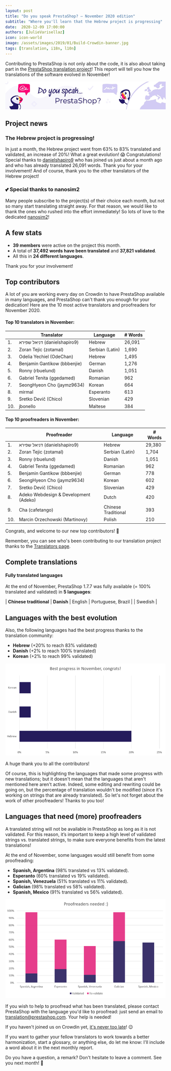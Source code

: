 ```yaml
---
layout: post
title: "Do you speak PrestaShop? – November 2020 edition"
subtitle: "Where you'll learn that the Hebrew project is progressing"
date:  2020-12-09 17:00:00
authors: [JulieVarisellaz]
icon: icon-world
image: /assets/images/2019/01/Build-Crowdin-banner.jpg
tags: [translation, i18n, l10n]
---
```


Contributing to PrestaShop is not only about the code, it is also about taking part in the [PrestaShop translation project](https://crowdin.com/project/prestashop-official)! This report will tell you how the translations of the software evolved in November!

![Crowdin Monthly banner](/assets/images/2019/01/Build-Crowdin-banner.jpg)

## Project news


### The Hebrew project is progressing!

In just a month, the Hebrew project went from 63% to 83% translated and validated, an increase of 20%! What a great evolution! :scream: Congratulations! Special thanks to [danielshapiro9](https://crowdin.com/profile/danielshapiro9) who has joined us just about a month ago and who has already translated 26,091 words. Thank you for your involvement! And of course, thank you to the other translators of the Hebrew project!

### :two_hearts: Special thanks to nanosim2
 
Many people subscribe to the project(s) of their choice each month, but not so many start translating straight away. For that reason, we would like to thank the ones who rushed into the effort immediately! So lots of love to the dedicated [nanosim2](https://crowdin.com/profile/nanosim2)!


## A few stats
 
* **39 members** were active on the project this month.
* A total of **37,492 words have been translated** and **37,821 validated**.
* All this in **24 different languages**.
 
Thank you for your involvement!

## Top contributors
 
A lot of you are working every day on Crowdin to have PrestaShop available in many languages, and PrestaShop can't thank you enough for your dedication! Here are the 10 most active translators and proofreaders for November 2020.
 
#### Top 10 translators in November:
 
| |Translator | Language | # Words
|-|---------- | -------- | ----------------
| 1. | דניאל שפירא (danielshapiro9) | Hebrew | 26,091
| 2. | Zoran Tejic (zotamal) | Serbian (Latin) | 1,690
| 3. | Odelia Yechiel (OdeChan) | Hebrew | 1,495
| 4. | Benjamin Gantikow (bbbenjie) | German | 1,276
| 5. | Ronny (rbuelund) | Danish | 1,051
| 6. | Gabriel Tenita (ggedamed) | Romanian | 962
| 7. | SeongHyeon Cho (jaymz9634) | Korean | 664
| 8. | mirmal | Esperanto | 613
| 9. | Sretko Devič (Chico) | Slovenian | 429
| 10. | jbonello | Maltese | 384
 

#### Top 10 proofreaders in November:
 
| | Proofreader | Language | # Words
|-| ---------- | -------- | ----------------
| 1. | דניאל שפירא (danielshapiro9) | Hebrew | 29,380
| 2. | Zoran Tejic (zotamal) | Serbian (Latin) | 1,704
| 3. | Ronny (rbuelund) | Danish | 1,051
| 4. | Gabriel Tenita (ggedamed) | Romanian | 962
| 5. | Benjamin Gantikow (bbbenjie) | German | 778
| 6. | SeongHyeon Cho (jaymz9634) | Korean | 602
| 7. | Sretko Devič (Chico) | Slovenian | 429
| 8. | Adeko Webdesign & Development (Adeko) | Dutch | 420
| 9. | Cha (cafetango) | Chinese Traditional | 393
| 10. | Marcin Orzechowski (Martinovy) | Polish | 210
 
Congrats, and welcome to our new top contributors! :clap:
 
Remember, you can see who's been contributing to our translation project thanks to the [Translators page](https://translators.prestashop.com/).

 
## Complete translations
 
#### Fully translated languages
 
At the end of November, PrestaShop 1.7.7 was fully available (= 100% translated and validated) in **5 languages**:
 
| **Chinese traditional** | **Danish** | English | Portuguese, Brazil |
| Swedish | 


## Languages with the best evolution

Also, the following languages had the best progress thanks to the translation community:
 
* **Hebrew** (+20% to reach 83% validated) 
* **Danish** (+2% to reach 100% translated)
* **Korean** (+2% to reach 99% validated)
 
![Best translation progress for November 2020](/assets/images/2020/12/build-crowdin-progress-nov20.png)

A huge thank you to all the contributors!
 
Of course, this is highlighting the languages that made some progress with new translations; but it doesn't mean that the languages that aren't mentioned here aren't active. Indeed, some editing and rewriting could be going on, but the percentage of translation wouldn't be modified (since it's working on strings that are already translated). So let's not forget about the work of other proofreaders! Thanks to you too!
 
 
## Languages that need (more) proofreaders
 
A translated string will not be available in PrestaShop as long as it is not validated. For this reason, it’s important to keep a high level of validated strings vs. translated strings, to make sure everyone benefits from the latest translations!
 
At the end of November, some languages would still benefit from some proofreading:
 
* **Spanish, Argentina** (98% translated vs 13% validated).
* **Esperanto** (60% translated vs 19% validated).
* **Spanish, Venezuela** (51% translated vs 11% validated).
* **Galician** (98% translated vs 58% validated).
* **Spanish, Mexico** (91% translated vs 56% validated).

![Languages that need proofreading](/assets/images/2020/12/build-crowdin-proofreading-nov20.png)
 
If you wish to help to proofread what has been translated, please contact PrestaShop with the language you'd like to proofread: just send an email to translation@prestashop.com. Your help is needed!
 
If you haven't joined us on Crowdin yet, [it's never too late](https://crowdin.com/project/prestashop-official)! :wink:
 
If you want to gather your fellow translators to work towards a better harmonization, start a glossary, or anything else, do let me know: I'll include a word about it in the next monthly report.
 
Do you have a question, a remark? Don't hesitate to leave a comment. See you next month! :raising_hand:
